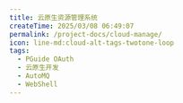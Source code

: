 ```yaml
---
title: 云原生资源管理系统
createTime: 2025/03/08 06:49:07
permalink: /project-docs/cloud-manage/
icon: line-md:cloud-alt-tags-twotone-loop
tags:
  - PGuide OAuth
  - 云原生开发
  - AutoMQ
  - WebShell
---
```


